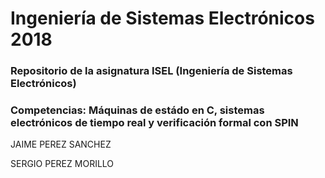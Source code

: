 # Ingeniería de Sistemas Electrónicos 2018
### Repositorio de la asignatura ISEL (Ingeniería de Sistemas Electrónicos)
### Competencias: Máquinas de estádo en C, sistemas electrónicos de tiempo real y verificación formal con SPIN

JAIME PEREZ SANCHEZ 

SERGIO PEREZ MORILLO

